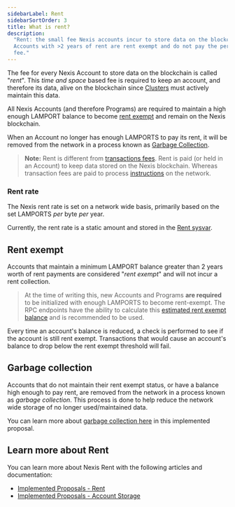 ```yaml
---
sidebarLabel: Rent
sidebarSortOrder: 3
title: What is rent?
description:
  "Rent: the small fee Nexis accounts incur to store data on the blockchain.
  Accounts with >2 years of rent are rent exempt and do not pay the periodic
  fee."
---
```


The fee for every Nexis Account to store data on the blockchain is called
"_rent_". This _time and space_ based fee is required to keep an account, and
therefore its data, alive on the blockchain since
[Clusters](/docs/core/clusters.md) must actively maintain this data.

All Nexis Accounts (and therefore Programs) are required to maintain a high
enough LAMPORT balance to become [rent exempt](#rent-exempt) and remain on the
Nexis blockchain.

When an Account no longer has enough LAMPORTS to pay its rent, it will be
removed from the network in a process known as
[Garbage Collection](#garbage-collection).

> **Note:** Rent is different from
> [transactions fees](/docs/core/transactions/fees.md). Rent is paid (or held in
> an Account) to keep data stored on the Nexis blockchain. Whereas transaction
> fees are paid to process
> [instructions](/docs/core/transactions.md#instructions) on the network.

### Rent rate

The Nexis rent rate is set on a network wide basis, primarily based on the set
LAMPORTS _per_ byte _per_ year.

Currently, the rent rate is a static amount and stored in the
[Rent sysvar](https://docs.Nexislabs.com/runtime/sysvars#rent).

## Rent exempt

Accounts that maintain a minimum LAMPORT balance greater than 2 years worth of
rent payments are considered "_rent exempt_" and will not incur a rent
collection.

> At the time of writing this, new Accounts and Programs **are required** to be
> initialized with enough LAMPORTS to become rent-exempt. The RPC endpoints have
> the ability to calculate this
> [estimated rent exempt balance](/docs/rpc/http/getMinimumBalanceForRentExemption.mdx)
> and is recommended to be used.

Every time an account's balance is reduced, a check is performed to see if the
account is still rent exempt. Transactions that would cause an account's balance
to drop below the rent exempt threshold will fail.

## Garbage collection

Accounts that do not maintain their rent exempt status, or have a balance high
enough to pay rent, are removed from the network in a process known as _garbage
collection_. This process is done to help reduce the network wide storage of no
longer used/maintained data.

You can learn more about
[garbage collection here](https://docs.Nexislabs.com/implemented-proposals/persistent-account-storage#garbage-collection)
in this implemented proposal.

## Learn more about Rent

You can learn more about Nexis Rent with the following articles and
documentation:

- [Implemented Proposals - Rent](https://docs.Nexislabs.com/implemented-proposals/rent)
- [Implemented Proposals - Account Storage](https://docs.Nexislabs.com/implemented-proposals/persistent-account-storage)
